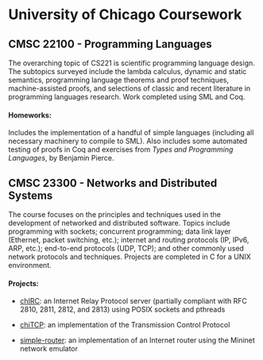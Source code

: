 # University of Chicago Coursework

## CMSC 22100 - Programming Languages

The overarching topic of CS221 is scientific programming language design. The subtopics surveyed include the lambda calculus, dynamic and static semantics, programming language theorems and proof techniques, machine-assisted proofs, and selections of classic and recent literature in programming languages research. Work completed using SML and Coq.

#### Homeworks:

Includes the implementation of a handful of simple languages (including all necessary machinery to compile to SML). Also includes some automated testing of proofs in Coq and exercises from *Types and Programming Languages*, by Benjamin Pierce. 

## CMSC 23300 - Networks and Distributed Systems

The course focuses on the principles and techniques used in the development of networked and distributed software. Topics include programming with sockets; concurrent programming; data link layer (Ethernet, packet switching, etc.); internet and routing protocols (IP, IPv6, ARP, etc.); end-to-end protocols (UDP, TCP); and other commonly used network protocols and techniques. Projects are completed in C for a UNIX environment.

#### Projects:

- [chIRC](https://github.com/scarvill91/UChicago-coursework/tree/master/CMSC_23300_Networks_and_Distributed_Systems/chirc): an Internet Relay Protocol server (partially compliant with RFC
2810, 2811, 2812, and 2813) using POSIX sockets and pthreads

- [chiTCP](https://github.com/scarvill91/UChicago-coursework/tree/master/CMSC_23300_Networks_and_Distributed_Systems/chitcp): an implementation of the Transmission Control Protocol

- [simple-router](https://github.com/scarvill91/UChicago-coursework/tree/master/CMSC_23300_Networks_and_Distributed_Systems/simple-router): an implementation of an Internet router using the Mininet network emulator